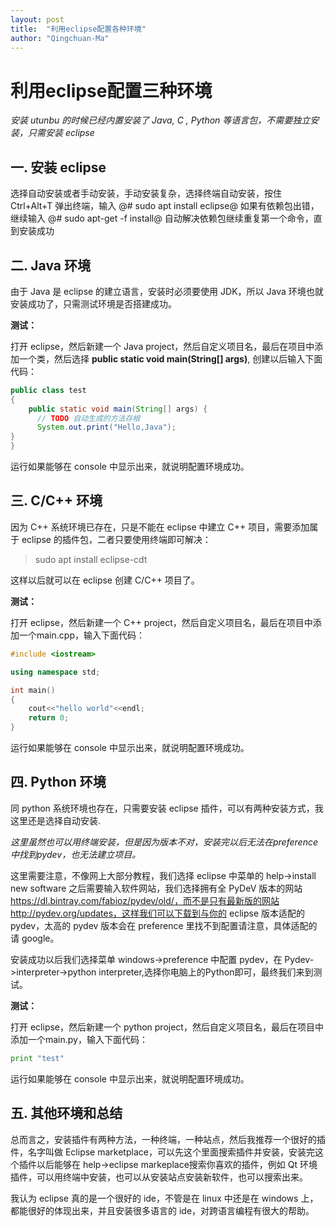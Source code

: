 ```yaml
---
layout: post
title:  "利用eclipse配置各种环境"
author: "Qingchuan-Ma"
---
```


# 利用eclipse配置三种环境

*安装 utunbu 的时候已经内置安装了 Java, C , Python 等语言包，不需要独立安装，只需安装 eclipse*

## 一. 安装 eclipse

选择自动安装或者手动安装，手动安装复杂，选择终端自动安装，按住 Ctrl+Alt+T 弹出终端，输入
@# sudo apt install eclipse@
如果有依赖包出错，继续输入
@# sudo apt-get -f install@
自动解决依赖包继续重复第一个命令，直到安装成功

## 二. Java 环境

由于 Java 是 eclipse 的建立语言，安装时必须要使用 JDK，所以 Java 环境也就安装成功了，只需测试环境是否搭建成功。

**测试：**

打开 eclipse，然后新建一个 Java project，然后自定义项目名，最后在项目中添加一个类，然后选择 **public static void main(String[] args)**, 创建以后输入下面代码：

``` Java
public class test
{
    public static void main(String[] args) {
      // TODO 自动生成的方法存根
      System.out.print("Hello,Java");
}
}
```
运行如果能够在 console 中显示出来，就说明配置环境成功。


## 三. C/C++ 环境

因为 C++ 系统环境已存在，只是不能在 eclipse 中建立 C++ 项目，需要添加属于 eclipse 的插件包，二者只要使用终端即可解决：
>sudo apt install eclipse-cdt

这样以后就可以在 eclipse 创建 C/C++ 项目了。

**测试：**

打开 eclipse，然后新建一个 C++ project，然后自定义项目名，最后在项目中添加一个main.cpp，输入下面代码：

``` C++
#include <iostream>

using namespace std;

int main()
{
    cout<<"hello world"<<endl;
    return 0;
}
```
运行如果能够在 console 中显示出来，就说明配置环境成功。

## 四. Python 环境

同 python 系统环境也存在，只需要安装 eclipse 插件，可以有两种安装方式，我这里还是选择自动安装.

*这里虽然也可以用终端安装，但是因为版本不对，安装完以后无法在preference中找到pydev，也无法建立项目。*

这里需要注意，不像网上大部分教程，我们选择 eclipse 中菜单的 help->install new software 之后需要输入软件网站，我们选择拥有全 PyDeV 版本的网站 https://dl.bintray.com/fabioz/pydev/old/，而不是只有最新版的网站 http://pydev.org/updates，这样我们可以下载到与你的 eclipse 版本适配的 pydev，太高的 pydev 版本会在 preference 里找不到配置请注意，具体适配的请 google。

安装成功以后我们选择菜单 windows->preference 中配置 pydev，在 Pydev->interpreter->python interpreter,选择你电脑上的Python即可，最终我们来到测试。

**测试：**

打开 eclipse，然后新建一个 python project，然后自定义项目名，最后在项目中添加一个main.py，输入下面代码：

``` Python
print "test"
```
运行如果能够在 console 中显示出来，就说明配置环境成功。

## 五. 其他环境和总结

总而言之，安装插件有两种方法，一种终端，一种站点，然后我推荐一个很好的插件，名字叫做 Eclipse marketplace，可以先这个里面搜索插件并安装，安装完这个插件以后能够在 help->eclipse markeplace搜索你喜欢的插件，例如 Qt 环境插件，可以用终端中安装，也可以从安装站点安装新软件，也可以搜索出来。

我认为 eclipse 真的是一个很好的 ide，不管是在 linux 中还是在 windows 上，都能很好的体现出来，并且安装很多语言的 ide，对跨语言编程有很大的帮助。
